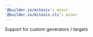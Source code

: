 ```yaml
---
'@builder.io/mitosis': minor
'@builder.io/mitosis-cli': minor
---
```


Support for custom generators / targets
